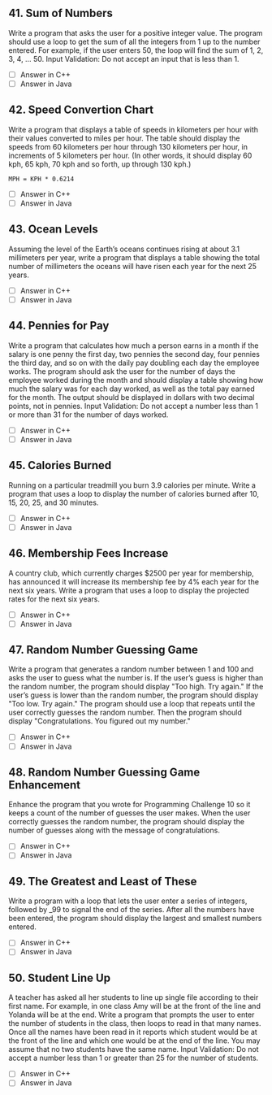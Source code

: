 <h2 id="41"> 41. Sum of Numbers </h2>

Write a program that asks the user for a positive integer value. The program should use a loop to get the sum of all the integers from 1 up to the number entered. For example, if the user enters 50, the loop will find the sum of 1, 2, 3, 4, … 50. Input Validation: Do not accept an input that is less than 1.

- [ ] Answer in C++
- [ ] Answer in Java

<h2 id="42"> 42.  Speed Convertion Chart </h2>

Write a program that displays a table of speeds in kilometers per hour with their values converted to miles per hour. The table should display the speeds from 60 kilometers per hour through 130 kilometers per hour, in increments of 5 kilometers per hour. (In other words, it should display 60 kph, 65 kph, 70 kph and so forth, up through 130 kph.)

`MPH = KPH * 0.6214`

- [ ] Answer in C++
- [ ] Answer in Java

<h2 id="43"> 43. Ocean Levels  </h2>

Assuming the level of the Earth’s oceans continues rising at about 3.1 millimeters per year, write a program that displays a table showing the total number of millimeters the oceans will have risen each year for the next 25 years.

- [ ] Answer in C++
- [ ] Answer in Java

<h2 id="44"> 44.  Pennies for Pay</h2>

Write a program that calculates how much a person earns in a month if the salary is one penny the first day, two pennies the second day, four pennies the third day, and so on with the daily pay doubling each day the employee works. The program should ask the user for the number of days the employee worked during the month and should display a table showing how much the salary was for each day worked, as well as the total pay earned for the month. The output should be displayed in dollars with two decimal points, not in pennies. Input Validation: Do not accept a number less than 1 or more than 31 for the number of days worked.

- [ ] Answer in C++
- [ ] Answer in Java

<h2 id="45"> 45.  Calories Burned</h2>

 Running on a particular treadmill you burn 3.9 calories per minute. Write a program that uses a loop to display the number of calories burned after 10, 15, 20, 25, and 30 minutes.

- [ ] Answer in C++
- [ ] Answer in Java

<h2 id="46"> 46.  Membership Fees Increase</h2>

A country club, which currently charges $2500 per year for membership, has announced it will increase its membership fee by 4% each year for the next six years. Write a program that uses a loop to display the projected rates for the next six years.

- [ ] Answer in C++
- [ ] Answer in Java

<h2 id="47"> 47. Random Number Guessing Game </h2>

Write a program that generates a random number between 1 and 100 and asks the user to guess what the number is. If the user’s guess is higher than the random number, the program should display "Too high. Try again." If the user’s guess is lower than the random number, the program should display "Too low. Try again." The program should use a loop that repeats until the user correctly guesses the random number. Then the program should display "Congratulations. You figured out my number."


- [ ] Answer in C++
- [ ] Answer in Java

<h2 id="48"> 48. Random Number Guessing Game Enhancement</h2>

Enhance the program that you wrote for Programming Challenge 10 so it keeps a count of the number of guesses the user makes. When the user correctly guesses the random number, the program should display the number of guesses along with the message of congratulations.


- [ ] Answer in C++
- [ ] Answer in Java

<h2 id="49"> 49.  The Greatest and Least of These </h2>

Write a program with a loop that lets the user enter a series of integers, followed by _99 to signal the end of the series. After all the numbers have been entered, the program should display the largest and smallest numbers entered.

- [ ] Answer in C++
- [ ] Answer in Java

<h2 id="50"> 50. Student Line Up </h2>

A teacher has asked all her students to line up single file according to their first name. For example, in one class Amy will be at the front of the line and Yolanda will be at the end. Write a program that prompts the user to enter the number of students in the class, then loops to read in that many names. Once all the names have been read in it reports which student would be at the front of the line and which one would be at the end of the line. You may assume that no two students have the same name. Input Validation: Do not accept a number less than 1 or greater than 25 for the number of students.

- [ ] Answer in C++
- [ ] Answer in Java
